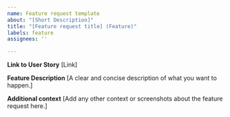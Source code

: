 ```yaml
---
name: Feature request template
about: "[Short Description]"
title: "[Feature request title] (Feature)"
labels: feature
assignees: ''

---
```


**Link to User Story**
[Link]

**Feature Description**
[A clear and concise description of what you want to happen.]

**Additional context**
[Add any other context or screenshots about the feature request here.]
